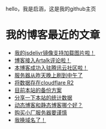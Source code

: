 hello，我是启涵，这是我的github主页
# 我的博客最近的文章
<!-- BLOG-POST-LIST:START -->
- [我的jsdelivr镜像支持加载图片啦！](https://blog.1id.top/post/58)
- [博客接入Artalk评论啦！](https://blog.1id.top/post/57)
- [本博客成功入驻腾讯云社区啦！](https://blog.1id.top/post/56)
- [服务器从昨天晚上刷到中午了](https://blog.1id.top/post/55)
- [将数据存在cloudflare R2](https://blog.1id.top/post/48)
- [目前本站的备份方案](https://blog.1id.top/post/47)
- [分享一下本站的统计数据](https://blog.1id.top/post/46)
- [动态博客和静态博客哪个好？](https://blog.1id.top/post/45)
- [购买小厂服务器要谨慎](https://blog.1id.top/post/42)
- [我换域名了！](https://blog.1id.top/post/38)
<!-- BLOG-POST-LIST:END -->
